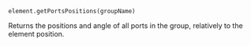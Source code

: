 <pre class="docs-method-signature"><code>element.getPortsPositions(groupName)</code></pre>

Returns the positions and angle of all ports in the group, relatively to the element position. 
